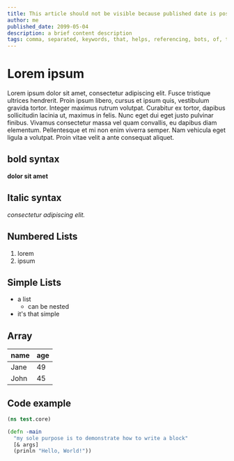 ```yaml
---
title: This article should not be visible because published date is posterior
author: me
published_date: 2099-05-04
description: a brief content description
tags: comma, separated, keywords, that, helps, referencing, bots, of, the, internet
---
```


# Lorem ipsum
Lorem ipsum dolor sit amet, consectetur adipiscing elit. Fusce tristique ultrices hendrerit. Proin ipsum libero, cursus et ipsum quis, vestibulum gravida tortor. Integer maximus rutrum volutpat. Curabitur ex tortor, dapibus sollicitudin lacinia ut, maximus in felis. Nunc eget dui eget justo pulvinar finibus. Vivamus consectetur massa vel quam convallis, eu dapibus diam elementum. Pellentesque et mi non enim viverra semper. Nam vehicula eget ligula a volutpat. Proin vitae velit a ante consequat aliquet.

## bold syntax
**dolor sit amet**

## Italic syntax
*consectetur adipiscing elit.*

## Numbered Lists
1. lorem
2. ipsum

## Simple Lists
- a list
  - can be nested
- it's that simple

## Array
| name | age |
|------|-----|
| Jane | 49  |
| John | 45  |

## Code example
```clojure
(ns test.core)

(defn -main
  "my sole purpose is to demonstrate how to write a block"
  [& args]
  (prinln "Hello, World!"))
```